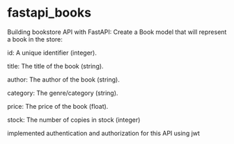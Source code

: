 # fastapi_books
Building bookstore API with FastAPI:
Create a Book model that will represent a book in the store:

id: A unique identifier (integer).

title: The title of the book (string).

author: The author of the book (string).

category: The genre/category (string).

price: The price of the book (float).

stock: The number of copies in stock (integer)

implemented authentication and authorization for this API using jwt
